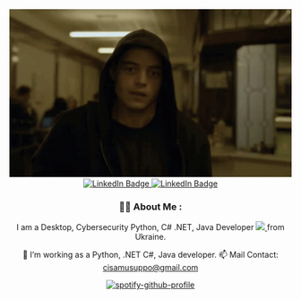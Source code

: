 <div align="center">
  <a href="#">
    <img src="https://github.com/cisamu123/cisamu123/blob/main/assets/mr-robot.gif" width="600" height="300"/>
  </a>
</div>
<div id="badges" align="center">
  <a href="https://t.me/CodQu">
    <img src="https://img.shields.io/badge/Telegram-blue?style=for-the-badge&logo=telegram&logoColor=white" alt="LinkedIn Badge"/>
  </a>
    <a href="https://t.me/Cisamu">
    <img src="https://img.shields.io/badge/My%20Telegram%20Channel-blue?style=for-the-badge&logo=telegram&logoColor=white" alt="LinkedIn Badge"/>
  </a>
</div>

<div align="center">

### :man_technologist: About Me :
I am a Desktop, Cybersecurity Python, C# .NET, Java Developer <a href="#"> <img src="https://media.giphy.com/media/WUlplcMpOCEmTGBtBW/giphy.gif" width="30"> </a> from Ukraine. 

 :bank: I’m working as a Python, .NET C#, Java developer.
 :mailbox: Mail Contact: cisamusuppo@gmail.com 

[![spotify-github-profile](https://spotify-github-profile.vercel.app/api/view?uid=09ovoukaqrcwglkktf592kry7&cover_image=true&theme=novatorem&bar_color_cover=false&bar_color=00ff00)](https://spotify-github-profile.vercel.app/api/view?uid=09ovoukaqrcwglkktf592kry7&redirect=true)

